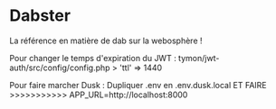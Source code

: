 # Dabster

La référence en matière de dab sur la webosphère !

Pour changer le temps d'expiration du JWT :
tymon/jwt-auth/src/config/config.php > 'ttl' => 1440

Pour faire marcher Dusk :
Dupliquer .env en .env.dusk.local
ET FAIRE >>>>>>>>>>>
APP_URL=http://localhost:8000